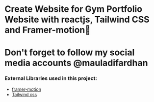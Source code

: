 # Create Website for Gym Portfolio Website with reactjs, Tailwind CSS and Framer-motion🌟

# Don't forget to follow my social media accounts @mauladifardhan

### External Libraries used in this project:

- [framer-motion](https://www.framer.com/motion/) <br />
- [Tailwind css](https://tailwindcss.com/) <br />

